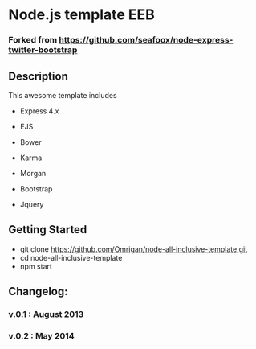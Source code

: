 #  Node.js template EEB
### Forked from https://github.com/seafoox/node-express-twitter-bootstrap
## Description
This awesome template includes
- Express 4.x
- EJS
- Bower
- Karma
- Morgan

- Bootstrap
- Jquery
## Getting Started
- git clone https://github.com/Omrigan/node-all-inclusive-template.git
- cd node-all-inclusive-template
- npm start

## Changelog:

### v.0.1 : August 2013
### v.0.2 : May 2014